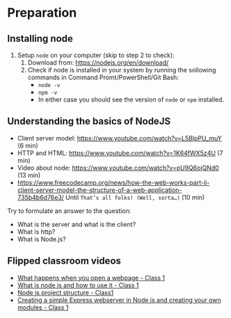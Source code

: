 # Preparation

## Installing node

1. Setup `node` on your computer (skip to step 2 to check):
   1. Download from: https://nodejs.org/en/download/
   2. Check if node is installed in your system by running the sollowing commands in Command Promt/PowerShell/Git Bash:
      - `node -v`
      - `npm -v`
      - In either case you should see the version of `node` or `npm` installed.
      
 ## Understanding the basics of NodeJS

- Client server model: https://www.youtube.com/watch?v=L5BlpPU_muY (6 min)
- HTTP and HTML: https://www.youtube.com/watch?v=1K64fWX5z4U (7 min)
- Video about node: https://www.youtube.com/watch?v=pU9Q6oiQNd0 (13 min)
- https://www.freecodecamp.org/news/how-the-web-works-part-ii-client-server-model-the-structure-of-a-web-application-735b4b6d76e3/ Until `That’s all folks! (Well, sorta…)` (10 min)

Try to formulate an answer to the question:

- What is the server and what is the client?
- What is http?
- What is Node.js?

## Flipped classroom videos
- [What happens when you open a webpage - Class 1](https://youtu.be/wdj2LrpKSdg)
- [What is node js and how to use it - Class 1](https://youtu.be/gTa5R1PHIiY)
- [Node js project structure - Class1](https://youtu.be/CUY20f-KBxE)
- [Creating a simple Express webserver in Node js and creating your own modules - Class 1](https://youtu.be/R-dl4-VnZYA)
